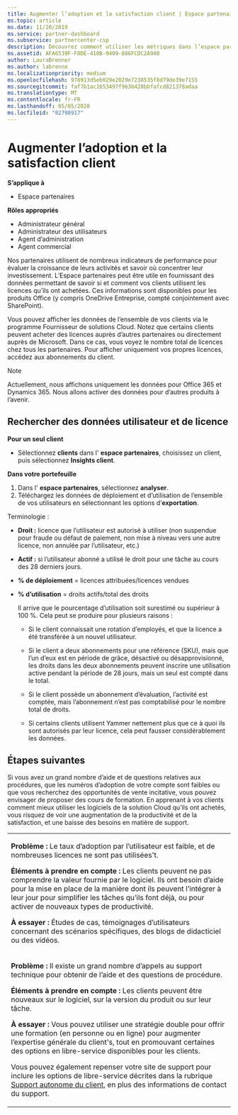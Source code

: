```yaml
---
title: Augmenter l’adoption et la satisfaction client | Espace partenaires
ms.topic: article
ms.date: 11/20/2019
ms.service: partner-dashboard
ms.subservice: partnercenter-csp
description: Découvrez comment utiliser les métriques dans l’espace partenaires pour déterminer si votre entreprise est en constante évolution, comment les clients utilisent leurs licences et où concentrer leurs investissements.
ms.assetid: AFA6539F-F8DE-410B-9409-886FCDC2A940
author: LauraBrenner
ms.author: labrenne
ms.localizationpriority: medium
ms.openlocfilehash: 978913d5eb029e2029e7238535f8d79de39e7155
ms.sourcegitcommit: faf7b1ac1653497f963b428bbfafcd821378adaa
ms.translationtype: MT
ms.contentlocale: fr-FR
ms.lasthandoff: 05/05/2020
ms.locfileid: "82798917"
---
```

# <a name="increase-adoption-and-satisfaction"></a>Augmenter l’adoption et la satisfaction client

**S’applique à**

-  Espace partenaires

**Rôles appropriés**
-   Administrateur général
-   Administrateur des utilisateurs
-   Agent d’administration
-   Agent commercial

Nos partenaires utilisent de nombreux indicateurs de performance pour évaluer la croissance de leurs activités et savoir où concentrer leur investissement. L’Espace partenaires peut être utile en fournissant des données permettant de savoir si et comment vos clients utilisent les licences qu’ils ont achetées. Ces informations sont disponibles pour les produits Office (y compris OneDrive&nbsp;Entreprise, compté conjointement avec SharePoint).

Vous pouvez afficher les données de l’ensemble de vos clients via le programme Fournisseur de solutions Cloud. Notez que certains clients peuvent acheter des licences auprès d’autres partenaires ou directement auprès de Microsoft. Dans ce cas, vous voyez le nombre total de licences chez tous les partenaires. Pour afficher uniquement vos propres licences, accédez aux abonnements du client.

> [!NOTE]  
>  Actuellement, nous affichons uniquement les données pour Office 365 et Dynamics 365. Nous allons activer des données pour d’autres produits à l’avenir.

## <a name="find-license-and-user-data"></a>Rechercher des données utilisateur et de licence


**Pour un seul client**

-   Sélectionnez **clients** dans l' **espace partenaires**, choisissez un client, puis sélectionnez **Insights client**.

**Dans votre portefeuille**

1.  Dans l' **espace partenaires**, sélectionnez **analyser**.
2.  Téléchargez les données de déploiement et d’utilisation de l’ensemble de vos utilisateurs en sélectionnant les options d’**exportation**.

Terminologie :

-   **Droit&nbsp;:** licence que l’utilisateur est autorisé à utiliser (non suspendue pour fraude ou défaut de paiement, non mise à niveau vers une autre licence, non annulée par l’utilisateur, etc.)

-   **Actif&nbsp;:** si l’utilisateur abonné a utilisé le droit pour une tâche au cours des 28&nbsp;derniers jours.

-   **% de déploiement**&nbsp;=&nbsp;licences attribuées/licences vendues

-   **% d’utilisation**&nbsp;=&nbsp;droits actifs/total des droits

    Il arrive que le pourcentage d’utilisation soit surestimé ou supérieur à 100&nbsp;%. Cela peut se produire pour plusieurs raisons :

    -   Si le client connaissait une rotation d’employés, et que la licence a été transférée à un nouvel utilisateur.

    -   Si le client a deux abonnements pour une référence (SKU), mais que l’un d’eux est en période de grâce, désactivé ou désapprovisionné, les droits dans les deux abonnements peuvent inscrire une utilisation active pendant la période de 28 jours, mais un seul est compté dans le total.

    -   Si le client possède un abonnement d’évaluation, l’activité est comptée, mais l’abonnement n’est pas comptabilisé pour le nombre total de droits.

    -   Si certains clients utilisent Yammer nettement plus que ce à quoi ils sont autorisés par leur licence, cela peut fausser considérablement les données.

## <a name="next-steps"></a>Étapes suivantes


Si vous avez un grand nombre d’aide et de questions relatives aux procédures, que les numéros d’adoption de votre compte sont faibles ou que vous recherchez des opportunités de vente incitative, vous pouvez envisager de proposer des cours de formation. En apprenant à vos clients comment mieux utiliser les logiciels de la solution Cloud qu’ils ont achetés, vous risquez de voir une augmentation de la productivité et de la satisfaction, et une baisse des besoins en matière de support.

<table>
<colgroup>
<col width="100%" />
</colgroup>
<tbody>
<tr class="odd">
<td><p><strong>Problème :</strong> Le taux d’adoption par l’utilisateur est faible, et de nombreuses licences ne sont pas utilisées&#39;t.</p>
<p><strong>Éléments à prendre en compte :</strong> Les clients peuvent ne pas comprendre la valeur fournie par le logiciel. Ils ont besoin d’aide pour la mise en place de la manière dont ils peuvent l’intégrer à leur jour pour simplifier les tâches qu’ils font déjà, ou pour activer de nouveaux types de productivité.</p>
<p><strong>À essayer :</strong> Études de cas, témoignages d’utilisateurs concernant des scénarios spécifiques, des blogs de didacticiel ou des vidéos.</p></td>
</tr>
<tr class="even">
<td><p><strong>Problème :</strong> Il existe un grand nombre d’appels au support technique pour obtenir de l’aide et des questions de procédure.</p>
<p><strong>Éléments à prendre en compte :</strong> Les clients peuvent être nouveaux sur le logiciel, sur la version du produit ou sur leur tâche.</p>
<p><strong>À essayer :</strong> Vous pouvez utiliser une stratégie double pour offrir une formation (en personne ou en ligne) pour augmenter l’expertise générale du client&#39;s, tout en promouvant certaines des options en libre-service disponibles pour les clients.</p>
<p>Vous pouvez également repenser votre site de support pour inclure les options de libre-service décrites dans la rubrique <a href="customer-self-support.md" data-raw-source="[Customer self-support](customer-self-support.md)">Support autonome du client</a>, en plus des informations de contact du support.</p></td>
</tr>
</tbody>
</table>

 

 

 



